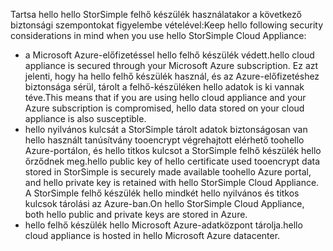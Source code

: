 <!--alkohli 02/21/2017 cloud appliance security-->

<span data-ttu-id="c8de3-101">Tartsa hello hello StorSimple felhő készülék használatakor a következő biztonsági szempontokat figyelembe vételével:</span><span class="sxs-lookup"><span data-stu-id="c8de3-101">Keep hello following security considerations in mind when you use hello StorSimple Cloud Appliance:</span></span>

* <span data-ttu-id="c8de3-102">a Microsoft Azure-előfizetéssel hello felhő készülék védett.</span><span class="sxs-lookup"><span data-stu-id="c8de3-102">hello cloud appliance is secured through your Microsoft Azure subscription.</span></span> <span data-ttu-id="c8de3-103">Ez azt jelenti, hogy ha hello felhő készülék használ, és az Azure-előfizetéshez biztonsága sérül, tárolt a felhő-készüléken hello adatok is ki vannak téve.</span><span class="sxs-lookup"><span data-stu-id="c8de3-103">This means that if you are using hello cloud appliance and your Azure subscription is compromised, hello data stored on your cloud appliance is also susceptible.</span></span>
* <span data-ttu-id="c8de3-104">hello nyilvános kulcsát a StorSimple tárolt adatok biztonságosan van hello használt tanúsítvány tooencrypt végrehajtott elérhető toohello Azure-portálon, és hello titkos kulcsot a StorSimple felhő készülék hello őrződnek meg.</span><span class="sxs-lookup"><span data-stu-id="c8de3-104">hello public key of hello certificate used tooencrypt data stored in StorSimple is securely made available toohello Azure portal, and hello private key is retained with hello StorSimple Cloud Appliance.</span></span> <span data-ttu-id="c8de3-105">A StorSimple felhő készülék hello mindkét hello nyilvános és titkos kulcsok tárolási az Azure-ban.</span><span class="sxs-lookup"><span data-stu-id="c8de3-105">On hello StorSimple Cloud Appliance, both hello public and private keys are stored in Azure.</span></span>
* <span data-ttu-id="c8de3-106">hello felhő készülék hello Microsoft Azure-adatközpont tárolja.</span><span class="sxs-lookup"><span data-stu-id="c8de3-106">hello cloud appliance is hosted in hello Microsoft Azure datacenter.</span></span>

